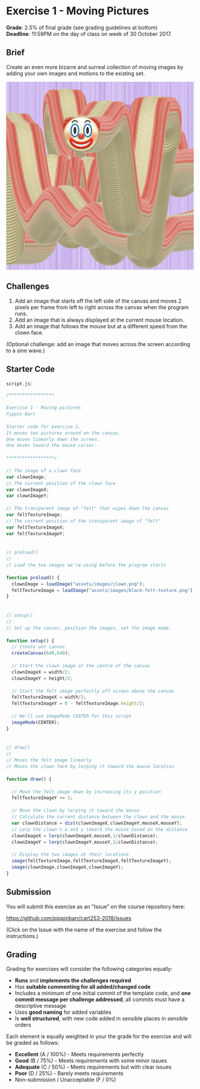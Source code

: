 # Exercise 1 - Moving Pictures

__Grade__: 2.5% of final grade (see grading guidelines at bottom)  
__Deadline__: 11:59PM on the day of class on week of 30 October 2017.

## Brief

Create an even more bizarre and surreal collection of moving images by adding your own images and motions to the existing set.

![](images/exercise-1.png)

## Challenges

1. Add an image that starts off the left side of the canvas and moves 2 pixels per frame from left to right across the canvas when the program runs.
2. Add an image that is always displayed at the current mouse location.
3. Add an image that follows the mouse but at a different speed from the clown face.

(Optional challenge: add an image that moves across the screen according to a sine wave.)

## Starter Code

`script.js`:
```javascript
/*****************

Exercise 1 - Moving pictures
Pippin Barr

Starter code for exercise 1.
It moves two pictures around on the canvas.
One moves linearly down the screen.
One moves toward the mouse cursor.

******************/

// The image of a clown face
var clownImage;
// The current position of the clown face
var clownImageX;
var clownImageY;

// The transparent image of "felt" that wipes down the canvas
var feltTextureImage;
// The current position of the transparent image of "felt"
var feltTextureImageX;
var feltTextureImageY;


// preload()
//
// Load the two images we're using before the program starts

function preload() {
  clownImage = loadImage("assets/images/clown.png");
  feltTextureImage = loadImage("assets/images/black-felt-texture.png");
}


// setup()
//
// Set up the canvas, position the images, set the image mode.

function setup() {
  // Create our canvas
  createCanvas(640,640);

  // Start the clown image at the centre of the canvas
  clownImageX = width/2;
  clownImageY = height/2;

  // Start the felt image perfectly off screen above the canvas
  feltTextureImageX = width/2;
  feltTextureImageY = 0 - feltTextureImage.height/2;

  // We'll use imageMode CENTER for this script
  imageMode(CENTER);
}


// draw()
//
// Moves the felt image linearly
// Moves the clown face by lerping it toward the mouse location

function draw() {

  // Move the felt image down by increasing its y position
  feltTextureImageY += 1;

  // Move the clown by lerping it toward the mouse
  // Calculate the current distance between the clown and the mouse
  var clownDistance = dist(clownImageX,clownImageY,mouseX,mouseY);
  // Lerp the clown's x and y toward the mouse based on the distance
  clownImageX = lerp(clownImageX,mouseX,1/clownDistance);
  clownImageY = lerp(clownImageY,mouseY,2/clownDistance);

  // Display the two images at their locations
  image(feltTextureImage,feltTextureImageX,feltTextureImageY);
  image(clownImage,clownImageX,clownImageY);
}
```


## Submission

You will submit this exercise as an "Issue" on the course repository here:

https://github.com/pippinbarr/cart253-2018/issues

(Click on the Issue with the name of the exercise and follow the instructions.)


## Grading

Grading for exercises will consider the following categories equally:

- __Runs__ and __implements the challenges required__
- Has __suitable commenting for all added/changed code__
- Includes a minimum of one initial commit of the template code, and __one commit message per challenge addressed__, all commits must have a descriptive message
- Uses __good naming__ for added variables
- Is __well structured__, with new code added in sensible places in sensible orders

Each element is equally weighted in your the grade for the exercise and will be graded as follows:

- __Excellent__ (A / 100%) - Meets requirements perfectly
- __Good__ (B / 75%) - Meets requirements with some minor issues
- __Adequate__ (C / 50%) - Meets requirements but with clear issues
- __Poor__ (D / 25%) - Barely meets requirements
- Non-submission / Unacceptable (F / 0%)
